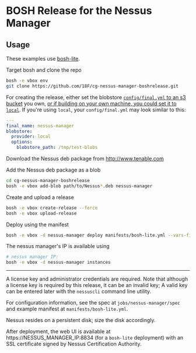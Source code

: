 # BOSH Release for the Nessus Manager

## Usage

These examples use [bosh-lite](https://github.com/cloudfoundry/bosh-lite).

Target bosh and clone the repo

```sh
bosh -e vbox env
git clone https://github.com/18F/cg-nessus-manager-boshrelease.git
```

For creating the release, either set the blobstore [`config/final.yml` to an s3 bucket](https://bosh.io/docs/release-blobstore/#s3-config) you own, [or if building on your own machine, you could set it to `local`](https://bosh.io/docs/release-blobstore/#local-config). If you're using `local`, your `config/final.yml` may look similar to this:

```yml
---
final_name: nessus-manager
blobstore:
  provider: local
  options:
    blobstore_path: /tmp/test-blobs
```

Download the Nessus deb package from http://www.tenable.com

Add the Nessus deb package as a blob

```sh
cd cg-nessus-manager-boshrelease
bosh -e vbox add-blob path/to/Nessus*.deb nessus-manager
```

Create and upload a release

```sh
bosh -e vbox create-release --force
bosh -e vbox upload-release
```

Deploy using the manifest

```sh
bosh -e vbox -d nessus-manager deploy manifests/bosh-lite.yml --vars-file=manifests/vars.example.yml
```

The nessus manager's IP is available using

```sh
# nessus manager IP:
bosh -e vbox -d nessus-manager instances
```

---

A license key and administrator credentials are required.  Note that although a license key is required by this release, it can be an invalid key; A valid key can be entered later with the `nessuscli` command line utility.

For configuration information, see the spec at `jobs/nessus-manager/spec` and example manifest at `manifests/bosh-lite.yml`.

Nessus resides on a persistent disk; size the disk accordingly.

After deployment, the web UI is available at https://NESSUS_MANAGER_IP:8834 (for a `bosh-lite` deployment) with an SSL certificate signed by Nessus Certification Authority.
